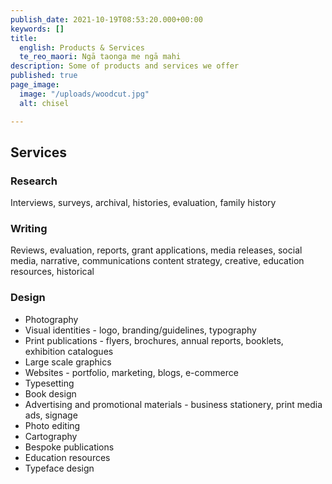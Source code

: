 ```yaml
---
publish_date: 2021-10-19T08:53:20.000+00:00
keywords: []
title:
  english: Products & Services
  te_reo_maori: Ngā taonga me ngā mahi
description: Some of products and services we offer
published: true
page_image:
  image: "/uploads/woodcut.jpg"
  alt: chisel

---
```

## Services

### Research

Interviews, surveys, archival, histories, evaluation, family history

### Writing

Reviews, evaluation, reports, grant applications, media releases, social media, narrative, communications content strategy, creative, education resources, historical

### Design

* Photography
* Visual identities - logo, branding/guidelines, typography
* Print publications - flyers, brochures, annual reports, booklets, exhibition catalogues
* Large scale graphics
* Websites - portfolio, marketing, blogs, e-commerce
* Typesetting
* Book design
* Advertising and promotional materials - business stationery, print media ads, signage
* Photo editing
* Cartography
* Bespoke publications
* Education resources
* Typeface design